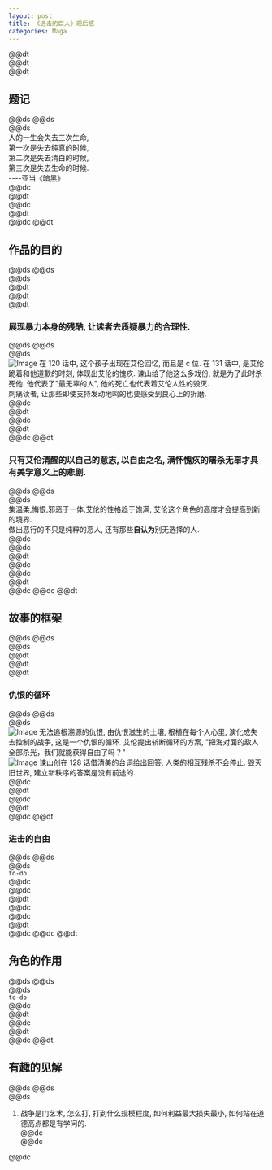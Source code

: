 ```yaml
---  
layout: post  
title: 《进击的巨人》观后感  
categories: Maga  
---  
```

@@dt  
@@dt  
@@dt
## 题记  
@@ds
@@ds  
@@ds  
人的一生会失去三次生命,  
第一次是失去纯真的时候,  
第二次是失去清白的时候,  
第三次是失去生命的时候.  
----亚当《暗黑》  
@@dc  
@@dt  
@@dc  
@@dt  
@@dc
@@dt
## 作品的目的  
@@ds
@@ds  
@@ds  
@@dt  
@@dt  
@@dt
### 展现暴力本身的残酷, 让读者去质疑暴力的合理性.  
@@ds
@@ds  
@@ds  
![Image](https://s3.jpg.cm/2020/08/15/uPlQE.png)
在 120 话中, 这个孩子出现在艾伦回忆, 而且是 c 位. 在 131 话中, 是艾伦跪着和他道歉的时刻, 体现出艾伦的愧疚. 谏山给了他这么多戏份, 就是为了此时杀死他. 他代表了"最无辜的人", 他的死亡也代表着艾伦人性的毁灭.  
刺痛读者, 让那些即使支持发动地鸣的也要感受到良心上的折磨.  
@@dc  
@@dt  
@@dc  
@@dt  
@@dc
@@dt
### 只有艾伦清醒的以自己的意志, 以自由之名, 满怀愧疚的屠杀无辜才具有美学意义上的悲剧.  
@@ds
@@ds  
@@ds  
集温柔,悔恨,邪恶于一体,艾伦的性格趋于饱满, 艾伦这个角色的高度才会提高到新的境界.  
做出恶行的不只是纯粹的恶人, 还有那些**自认为**别无选择的人.  
@@dc  
@@dc  
@@dt  
@@dc  
@@dc  
@@dt  
@@dc
@@dc
@@dt
## 故事的框架  
@@ds
@@ds  
@@ds  
@@dt  
@@dt  
@@dt
### 仇恨的循环  
@@ds
@@ds  
@@ds  
![Image](https://s3.jpg.cm/2020/08/15/uPQm6.png)
无法追根溯源的仇恨, 由仇恨滋生的土壤, 根植在每个人心里, 演化成失去控制的战争, 这是一个仇恨的循环. 艾伦提出斩断循环的方案, "把海对面的敌人全部杀光，我们就能获得自由了吗？"  
![Image](https://s3.jpg.cm/2020/08/15/uPd9T.png)
谏山创在 128 话借清美的台词给出回答, 人类的相互残杀不会停止. 毁灭旧世界, 建立新秩序的答案是没有前途的.  
@@dc  
@@dt  
@@dc  
@@dt  
@@dc
@@dt
### 进击的自由  
@@ds
@@ds  
@@ds  
`to-do`  
@@dc  
@@dc  
@@dt  
@@dc  
@@dc  
@@dt  
@@dc
@@dc
@@dt
## 角色的作用
@@ds
@@ds  
@@ds  
`to-do`  
@@dc  
@@dt  
@@dc  
@@dt  
@@dc
@@dt
## 有趣的见解
@@ds
@@ds  
@@ds  
1. 战争是门艺术, 怎么打, 打到什么规模程度, 如何利益最大损失最小, 如何站在道德高点都是有学问的.  
@@dc  
@@dc  

@@dc
